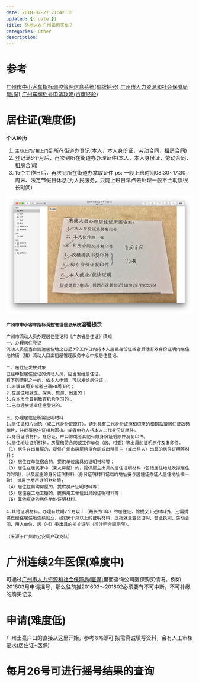 ```yaml
---
date: 2018-02-27 21:42:36
updated: {{ date }}
title: 外地人在广州如何买车？
categories: Other
description: 
---
```



# 参考
[广州市中小客车指标调控管理信息系统(车牌摇号)](http://jtzl.gzjt.gov.cn/)
[广州市人力资源和社会保障局(医保)](http://www.hrssgz.gov.cn/)
[广州车牌摇号申请攻略(百度经验)](https://jingyan.baidu.com/article/6dad5075f2d565a123e36eac.html)



# 居住证(难度低)
**个人经历**
1. `主动上门/被上门`到所在街道办登记(本人，本人身份证，劳动合同，租房合同)
2. 登记满6个月后，再次到所在街道办办理证件(本人，本人身份证，劳动合同，租房合同)
3. 15个工作日后，再次到所在街道办拿取证件
ps: 一般上班时间08:30~17:30，周末、法定节假日休息(为人民服务，只能上班日早点去处理一般不会耽误很长时间)

![tips](/uploads/posts/other/Snip20180227_1.png)

**`广州市中小客车指标调控管理信息系统`温馨提示**
```
广州市流动人员办理居住登记和《广东省居住证》须知
一、办理居住登记
流动人员应当自到达居住地之日起3个工作日内持本人居民身份证或者其他有效身份证明向居住地的街（镇）流动人口出租屋管理服务中心申报居住登记。

二、居住证发放对象
已经申报居住登记的流动人员，应当发给居住证。
有下列情形之一的，依本人申请，可以发给居住证：
1.未满16周岁或者已满60周岁的；
2.在居住地就医、探亲、旅游、出差的；
3.在本市全日制教育机构学习的；
4.已办理旅馆业住宿登记的。

三、办理居住证所需证明材料
1.居住证相片回执（或二代身份证原件）。请到具有二代身份证照相资质的相馆拍摄居住证数码相片，并取得居住证相片回执。或者申办人持本人二代身份证原件。
2.身份证明材料。身份证、户口簿或者其他有效身份证明原件及复印件。
3.居住地址证明材料。房屋租赁合同或工作单位（居、村委）等出具的证明原件及复印件。
（1）居住在出租屋的，提供广州市房屋租赁合同或出租屋主（或出租人）出具的居住证明等材料；
（2）居住在单位宿舍的，提供单位出具的证明材料等；
（3）居住在居民家中（亲友房屋）的，提供屋主出具的居住证明材料（包括居住地址及拟居住的时限），以及屋主的身份证明材料（身份证明材料记载的地址要与居住证办证人居住地址相一致），或屋主房产证明材料等;
（4）居住在自购房屋的，提供房产证明材料等；
（5）居住在工地工棚的，提供用工单位出具的证明材料等；
（6）其他有效的居住地址证明材料。

4.其他证明材料。办理有效期7个月以上（最长为3年）的居住证，除提交上述材料外，还需提供已经在居住地连续就业、经商6个月以上的证明材料，泛指就业登记证明、营业执照、劳动合同、用人单位、居（村）委出具的相关证明（须注明合同期限）。

（来源于广州市公安局户政支队）
```



# 广州连续2年医保(难度中)
可通过[广州市人力资源和社会保障局(医保)](http://www.hrssgz.gov.cn/)里面查询公司医保购买情况。例如201803月申请摇号，那么往前推201603～201802必须要有不可中断，不可补缴的购买记录



# 申请(难度低)
广州土豪户口的直接从这里开始，参考`攻略`即可
按需真诚填写资料，会有人工审核要求(居住证+医保)



# 每月26号可进行摇号结果的查询

